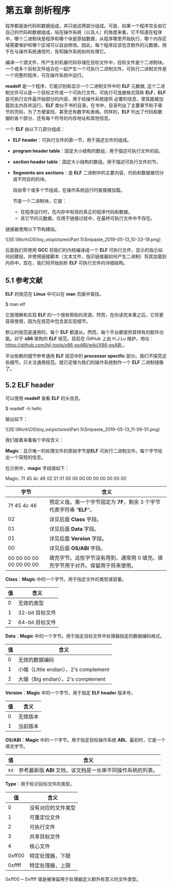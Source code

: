 # 第五章 剖析程序

程序都是由代码和数据组成，并只由这两部分组成。可是，如果一个程序完全由它自己的代码和数据组成，站在操作系统（以及人）的角度来看，它不知道在程序中，哪个二进制块是程序和哪个块是原始数据，从程序哪里开始执行，哪个内存区域需要保护和哪个区域可以自由修改。因此，每个程序应该包含额外的元数据，用于在与操作系统通信时，告知操作系统如何处理它。



编译一个源文件，所产生的机器代码存储在目标文件中，目标文件是个二进制块。一个或多个目标文件组合在一起产生一个可执行二进制文件。可执行二进制文件是一个完整的程序，可在操作系统中运行。



**readelf** 是一个程序，它能识别和显示一个二进制文件中的 **ELF** 元数据, 这个二进制文件可以是一个目标文件或一个可执行文件。可执行可连接格式简称 **ELF**，**ELF** 是可执行文件最开始部分的内容，用于给操作系统提供 必要的信息，使其能被加载到主内存并运行。**ELF** 类似于书的目录。在书中，目录列出了主要章节和子章节的页码，为了方便查找，甚至还有数字和表格。同样的，**ELF** 列出了代码和数据的各个部分，还有每个符号的内存地址和其他信息。



一个 **ELF** 由以下几部分组成：

- **ELF header**：可执行文件的第一节，用于描述文件的组成。

- **program header table**：固定大小结构的数组，用于描述可执行文件的段。

- **section header table**：固定大小结构的数组，用于描述可执行文件的节。

- **Segments ans sections**：是 **ELF** 二进制中的主要内容，代码和数据被切分成不同目的的块。

  段由零个或多个节组成，在操作系统运行时直接被加载。

  节是一个二进制块，它是：

  - 在程序运行时，在内存中有效的真正的程序代码和数据。
  - 其它节的元数据，仅用于链接过程中，在最终可执行文件中不存在。

链接器使用以下节构建段。

![](E:\Work\OS\toy_os\pictures\Part 5\Snipaste_2019-05-13_10-33-19.png)



后面我们将使用 **GCC** 将我们的内核编译成一个 **ELF** 可执行文件，显示的指示如何创建段，并使用链接脚本（文本文件，指示链接器如何产生二进制）将其加载到内存中。现在，我们将开始剖析 **ELF** 可执行文件的详细结构。



## 5.1 参考文献

**ELF** 的规范在 **Linux** 中可以在 **man** 页面中查找。

$ man elf

它是理解和实现 **ELF** 的一个很有帮助的资源。然而，在你读完本章之后，它将更容易使用，因为在规范中包含其实现细节。



默认的规范是通用的，每个 **ELF** 都遵从。然而，每个平台都提供其特有的额外功能。对于 **x86** 架构的 **ELF** 规范，目前在 GitHub 上由 H.J.Lu 维护，地址：[https://github.com/hjl-tools/x86-psABI/wiki/X86-psABI ]()。



平台依赖的细节参考通用 **ELF** 规范中的 **processor specific** 部分。我们不探究这些细节。只关注通用规范。就已足够为我们的操作系统制作一个 **ELF** 二进制镜像了。



## 5.2 ELF header

可以使用 **readelf** 查看 **ELF** 的头信息。

$ readelf -h hello

输出如下：

![](E:\Work\OS\toy_os\pictures\Part 5\Snipaste_2019-05-13_11-09-51.png)

我们接着来看每个字段含义：

**Magic**：显示唯一的处理文件的原始字节是**ELF** 可执行二进制文件。每个字节给出一个简短的信息。

在示例中，**magic** 字段值如下：

Magic: 7f 45 4c 46 02 01 01 00 00 00 00 00 00 00 00 00

| 字节                    | 含义                                                         |
| ----------------------- | ------------------------------------------------------------ |
| 7f 45 4c 46             | 预定义值。第一个字节固定为 **7F**，剩余 3 个字节代表字符串 “**ELF**”。 |
| 02                      | 详见后面 **Class**  字段。                                   |
| 01                      | 详见后面 **Data** 字段。                                     |
| 01                      | 详见后面 **Version** 字段。                                  |
| 00                      | 详见后面 **OS/ABI** 字段。                                   |
| 00 00 00 00 00 00 00 00 | 填充字节。这些字节没有用到，通常用 0 填充。填充字节用于对齐。保留用于将来使用。 |



**Class**：**Magic** 中的一个字节。用于指定文件的类型或容量。

| 值   | 含义            |
| ---- | --------------- |
| 0    | 无效的类型      |
| 1    | 32-bit 目标文件 |
| 2    | 64-bit 目标文件 |



**Data**：**Magic** 中的一个字节。用于指定目标文件中处理器指定的数据编码格式。

| 值   | 含义                                  |
| ---- | ------------------------------------- |
| 0    | 无效的数据编码                        |
| 1    | 小端（Little endian），2’s complement |
| 2    | 大端（Big endian），2’s complement    |



**Version**：**Magic** 中的一个字节。用于指定 **ELF header** 版本号。

| 值   | 含义     |
| ---- | -------- |
| 0    | 无效版本 |
| 1    | 当前版本 |



**OS/ABI**：**Magic** 中的一个字节。用于指定目标操作系统 **ABI**。最初时，它是一个填充字节。

| 值   | 含义                                                        |
| ---- | ----------------------------------------------------------- |
| xx   | 参考最新版 **ABI** 文档，该文档是一长串不同操作系统的列表。 |



**Type**：用于标识目标文件的类型。

| 值     | 含义               |
| ------ | ------------------ |
| 0      | 没有对应的文件类型 |
| 1      | 可重定位文件       |
| 2      | 可执行文件         |
| 3      | 共享目标文件       |
| 4      | 核心文件           |
| 0xff00 | 特定处理器，下限   |
| 0xffff | 特定处理器，上限   |

0xff00 ~ 0xffff 值是被保留用于处理器定义额外有意义的文件类型。





















































